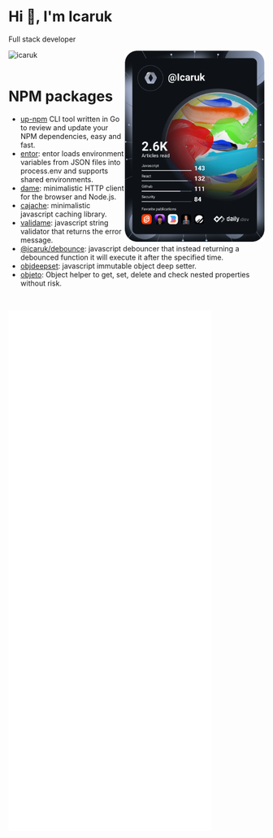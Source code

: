 
<div align="left">
  
  # Hi 👋, I'm Icaruk
  Full stack developer

  <img src="https://komarev.com/ghpvc/?username=icaruk&label=Profile%20views&color=0e75b6&style=flat" alt="icaruk" />
    
  <a href="https://app.daily.dev/Icaruk" target="_blank" >
    <img
      src="https://github.com/Icaruk/icaruk/blob/master/devcard.svg"
      width="275"
      alt="Icaruk's Dev Card"
		align="right"
    />
  </a>
</div>


<br>


# NPM packages

- [up-npm](https://www.npmjs.com/package/up-npm) CLI tool written in Go to review and update your NPM dependencies, easy and fast.
- [entor](https://www.npmjs.com/package/entor): entor loads environment variables from JSON files into process.env and supports shared environments.
- [dame](https://www.npmjs.com/package/dame): minimalistic HTTP client for the browser and Node.js.
- [cajache](https://www.npmjs.com/package/cajache): minimalistic javascript caching library.
- [validame](https://www.npmjs.com/package/validame): javascript string validator that returns the error message.
- [@icaruk/debounce](https://www.npmjs.com/package/@icaruk/debounce): javascript debouncer that instead returning a debounced function it will execute it after the specified time.
- [objdeepset](https://www.npmjs.com/package/objdeepset): javascript immutable object deep setter.
- [objeto](https://www.npmjs.com/package/objeto): Object helper to get, set, delete and check nested properties without risk.


<br>

![metrics](https://github.com/Icaruk/icaruk/blob/master/github-metrics.svg)

